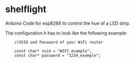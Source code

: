 # shelflight
Arduino Code for esp8266 to control the hue of a LED strip.

The configuration.h has to look like the following example:

        //SSID and Password of your WiFi router
        
        const char* ssid = "WIFI_example";
        const char* password = "1234_example";

